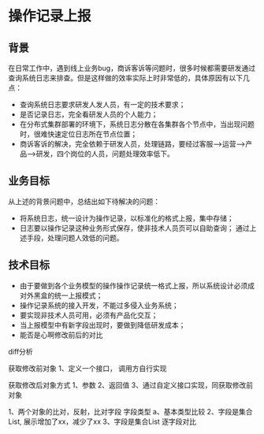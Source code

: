 # 操作记录上报

## 背景
在日常工作中，遇到线上业务bug，商诉客诉等问题时，很多时候都需要研发通过查询系统日志来排查。但是这样做的效率实际上时非常低的，具体原因有以下几点：
* 查询系统日志要求研发人发人员，有一定的技术要求；
* 是否记录日志，完全看研发人员的个人能力；
* 在分布式集群部署的环境下，系统日志分散在各集群各个节点中，当出现问题时，很难快速定位日志所在节点位置；
* 商诉客诉的解决，完全依赖于研发人员，处理链路，要经过客服——>运营——>产品——>研发，四个岗位的人员，问题处理效率低下。

## 业务目标
从上述的背景问题中，总结出如下待解决的问题：
* 将系统日志，统一设计为操作记录，以标准化的格式上报，集中存储；
* 日志要以操作记录这种业务形式保存，使非技术人员页可以自助查询；
通过上述手段，处理问题人效低的问题。

## 技术目标
* 由于要做到各个业务模型的操作操作记录统一格式上报，所以系统设计必须成对外黑盒的统一上报模式；
* 操作记录系统的接入开发，不能过多侵入业务系统；
* 要实现非技术人员可用，必须有产品化交互；
* 当上报模型中有新字段出现时，要做到降低研发成本；
* 能否是心啊修改前后的对比






diff分析


获取修改前对象
1、定义一个接口， 调用方自行实现

获取修改后对象方式
1、参数
2、返回值
3、通过自定义接口实现，同获取修改前对象


1、两个对象的比对，反射，比对字段
字段类型
a、基本类型比较
2、字段是集合List<String>,  展示增加了xx，减少了xx
3、字段是集合List<T> 逐字段对比
